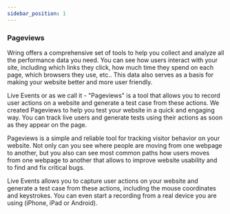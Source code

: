 ```yaml
---
sidebar_position: 1
---
```


### Pageviews

Wring offers a comprehensive set of tools to help you collect and analyze all the performance data you need. You can see how users interact with your site, including which links they click, how much time they spend on each page, which browsers they use, etc.. This data also serves as a basis for making your website better and more user friendly. 

Live Events or as we call it - "Pageviews" is a tool that allows you to record user actions on a website and generate a test case from these actions. 
We created Pageviews to help you test your website in a quick and engaging way. You can track live users and generate tests using their actions as soon as they appear on the page.

Pageviews is a simple and reliable tool for tracking visitor behavior on your website. Not only can you see where people are moving from one webpage to another, but you also can see most common paths how users moves from one webpage to another that allows to improve website usability and to find and fix critical bugs.

Live Events allows you to capture user actions on your website and generate a test case from these actions, including the mouse coordinates and keystrokes. You can even start a recording from a real device you are using (iPhone, iPad or Android). 



